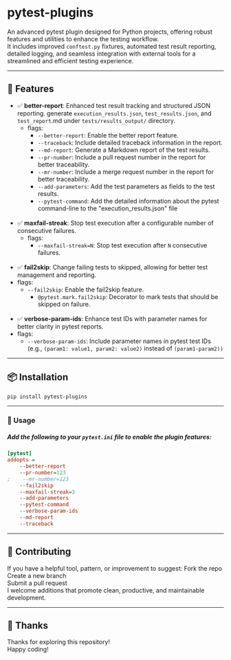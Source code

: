 # pytest-plugins
An advanced pytest plugin designed for Python projects, offering robust features and utilities to enhance the testing workflow. <br>
It includes improved `conftest.py` fixtures, automated test result reporting, detailed logging, and seamless integration with external tools for a streamlined and efficient testing experience.

---

## 🚀 Features
- ✅ **better-report**: Enhanced test result tracking and structured JSON reporting. 
generate `execution_results.json`, `test_results.json`, and `test_report`.md under `tests/results_output/` directory.
  - flags:
    - `--better-report`: Enable the better report feature.
    - `--traceback`: Include detailed traceback information in the report.
    - `--md-report`: Generate a Markdown report of the test results.
    - `--pr-number`: Include a pull request number in the report for better traceability.
    - `--mr-number`: Include a merge request number in the report for better traceability.
    - `--add-parameters`: Add the test parameters as fields to the test results.
    - `--pytest-command`: Add the detailed information about the pytest command-line to the "execution_results.json" file
<br> <br>
- ✅ **maxfail-streak**: Stop test execution after a configurable number of consecutive failures.
    - flags:
      - `--maxfail-streak=N`: Stop test execution after `N` consecutive failures.
<br> <br>
- ✅ **fail2skip**: Change failing tests to skipped, allowing for better test management and reporting.
- flags:
  - `--fail2skip`: Enable the fail2skip feature.
    - `@pytest.mark.fail2skip`: Decorator to mark tests that should be skipped on failure.
<br> <br>
- ✅ **verbose-param-ids**: Enhance test IDs with parameter names for better clarity in pytest reports.
- flags:
    - `--verbose-param-ids`: Include parameter names in pytest test IDs (e.g., `(param1: value1, param2: value2)` instead of `(param1-param2))`

---

## 📦 Installation
```bash
pip install pytest-plugins
```

---

### 🔧 Usage
##### Add the following to your `pytest.ini` file to enable the plugin features:
```ini
[pytest]
addopts =
    --better-report
    --pr-number=123
;    --mr-number=123
    --fail2skip
    --maxfail-streak=3
    --add-parameters
    --pytest-command
    --verbose-param-ids
    --md-report
    --traceback
```

---

## 🤝 Contributing
If you have a helpful tool, pattern, or improvement to suggest:
Fork the repo <br>
Create a new branch <br>
Submit a pull request <br>
I welcome additions that promote clean, productive, and maintainable development. <br>

---

## 🙏 Thanks
Thanks for exploring this repository! <br>
Happy coding! <br>
